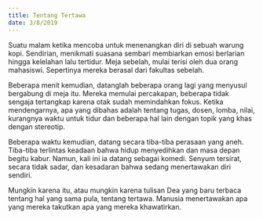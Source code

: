 ```yaml
---
title: Tentang Tertawa
date: 3/8/2019
---
```

Suatu malam ketika mencoba untuk menenangkan diri di sebuah warung kopi. Sendirian, menikmati suasana sembari membiarkan emosi berlarian hingga kelelahan lalu tertidur. Meja sebelah, mulai terisi oleh dua orang mahasiswi. Sepertinya mereka berasal dari fakultas sebelah.

Beberapa menit kemudian, datanglah beberapa orang lagi yang menyusul bergabung di meja itu. Mereka memulai percakapan, beberapa tidak sengaja tertangkap karena otak sudah memindahkan fokus. Ketika mendengarnya, apa yang dibahas adalah tentang tugas, dosen, lomba, nilai, kurangnya waktu untuk tidur dan beberapa hal lain dengan topik yang khas dengan stereotip.

Beberapa waktu kemudian, datang secara tiba-tiba perasaan yang aneh. Tiba-tiba terlintas keadaan bahwa hidup menyedihkan dan masa depan begitu kabur. Namun, kali ini ia datang sebagai komedi. Senyum tersirat, secara tidak sadar, dan kesadaran bahwa sedang menertawakan diri sendiri.

Mungkin karena itu, atau mungkin karena tulisan Dea yang baru terbaca tentang hal yang sama pula, tentang tertawa. Manusia menertawakan apa yang mereka takutkan apa yang mereka khawatirkan.